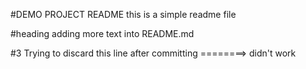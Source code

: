 #DEMO PROJECT README
this is a simple readme file

#heading
adding more text into README.md

#3 
Trying to discard this line after committing ========> didn't work 


